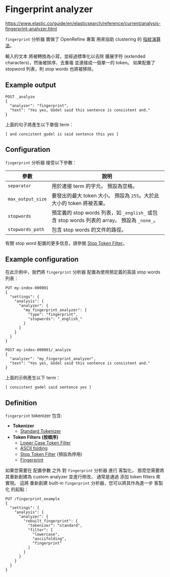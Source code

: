 # Fingerprint analyzer

https://www.elastic.co/guide/en/elasticsearch/reference/current/analysis-fingerprint-analyzer.html

`fingerprint` 分析器 實做了 OpenRefine 專案 用來協助 clustering 的 
[指紋演算法](https://github.com/OpenRefine/OpenRefine/wiki/Clustering-In-Depth#fingerprint)。

輸入的文本 將被轉換為小寫，並經過標準化以去除 擴展字符 (extended characters)，然後被排序、去重複 並連接成一個單一的 token。
如果配置了 stopword 列表，則 stop words 也將被移除。

## Example output

```http
POST _analyze
{
  "analyzer": "fingerprint",
  "text": "Yes yes, Gödel said this sentence is consistent and."
}
```

上面的句子將產生以下單個 term：

    [ and consistent godel is said sentence this yes ]

## Configuration

`fingerprint` 分析器 接受以下參數：

| 參數 | 說明 |
| ---- | ---- |
| `separator` | 用於連接 term 的字元。 預設為空格。 |
| `max_output_size` | 要發出的最大 token 大小。 預設為 `255`。大於此大小的 token 將被丟棄。 |
| `stopwords` | 預定義的 stop words 列表，如 `_english_` 或包含 stop words 列表的 array。 預設為 `_none_`。 |
| `stopwords_path` | 包含 stop words 的文件的路徑。 |

有關 stop word 配置的更多信息，請參閱 [Stop Token Filter](https://www.elastic.co/guide/en/elasticsearch/reference/current/analysis-stop-tokenfilter.html)。

## Example configuration

在此示例中，我們將 `fingerprint` 分析器 配置為使用預定義的英語 stop words 列表：

```http
PUT my-index-000001
{
  "settings": {
    "analysis": {
      "analyzer": {
        "my_fingerprint_analyzer": {
          "type": "fingerprint",
          "stopwords": "_english_"
        }
      }
    }
  }
}

POST my-index-000001/_analyze
{
  "analyzer": "my_fingerprint_analyzer",
  "text": "Yes yes, Gödel said this sentence is consistent and."
}
```

上面的示例產生以下 term：

    [ consistent godel said sentence yes ]

## Definition

`fingerprint` tokenizer 包含:

* __Tokenizer__
  * [Standard Tokenizer](https://www.elastic.co/guide/en/elasticsearch/reference/current/analysis-standard-tokenizer.html)
* __Token Filters (按順序)__
  * [Lower Case Token Filter](https://www.elastic.co/guide/en/elasticsearch/reference/current/analysis-lowercase-tokenfilter.html)
  * [ASCII folding](https://www.elastic.co/guide/en/elasticsearch/reference/current/analysis-asciifolding-tokenfilter.html)
  * [Stop Token Filter](https://www.elastic.co/guide/en/elasticsearch/reference/current/analysis-stop-tokenfilter.html) (預設為停用)
  * [Fingerprint](https://www.elastic.co/guide/en/elasticsearch/reference/current/analysis-fingerprint-tokenfilter.html)

如果您需要在 配置參數 之外 對 `fingerprint` 分析器 進行 客製化，
那麼您需要將其重新創建為 custom analyzer 並進行修改，
通常是通過 添加 token filters 來實現。
這將 重新創建 built-in `fingerprint` 分析器，您可以將其作為進一步 客製化 的起點：

```http
PUT /fingerprint_example
{
  "settings": {
    "analysis": {
      "analyzer": {
        "rebuilt_fingerprint": {
          "tokenizer": "standard",
          "filter": [
            "lowercase",
            "asciifolding",
            "fingerprint"
          ]
        }
      }
    }
  }
}
```
